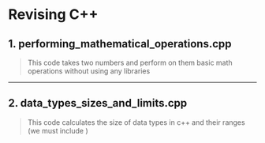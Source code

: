 # Revising C++ 
## 1. performing_mathematical_operations.cpp

> This code takes two numbers and perform on them basic math operations without using any libraries

---

## 2. data_types_sizes_and_limits.cpp

> This code calculates the size of data types in c++ and their ranges (we must include <climits>)
